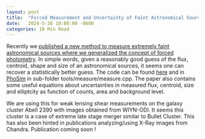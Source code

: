 ```yaml
---
layout: post
title:  "Forced Measurement and Uncertainty of Faint Astronomical Sources"
date:   2024-5-26 10:00:00 -0600
categories: 10 Min Read
---
```

Recently we [published a new method to measure extremely faint astronomical sources where we generalized the concept of forced photometry](https://arxiv.org/abs/2405.12212). In simple words, given a reasonably good guess of the flux, centroid, shape and size of an astronomical sources, it seems one can recover a statistically better guess. The code can be found [here](https://github.com/anirban1195/measure) and in [PhoSim](https://bitbucket.org/phosim/phosim_release/downloads/?tab=tags) in sub-folder tools/measure/measure.cpp. The paper also contains some useful equations about uncertainties in measured flux, centroid, size and elliptcity as function of counts, area and background level.

We are using this for weak lensing shear measurements on the galaxy cluster Abell 2390 with images obtained from WIYN-ODI. It seems this cluster is a case of extreme late stage merger similar to Bullet Cluster. This has also been hinted in publications analyzing/using X-Ray images from Chandra.  Publication coming soon !  
